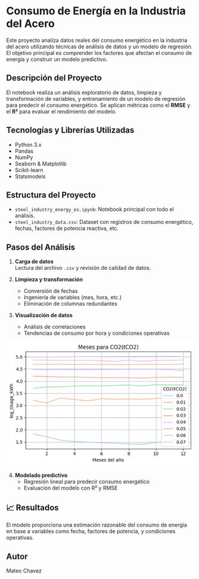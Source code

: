 # Consumo de Energía en la Industria del Acero

Este proyecto analiza datos reales del consumo energético en la industria del acero utilizando técnicas de análisis de datos y un modelo de regresión. El objetivo principal es comprender los factores que afectan el consumo de energía y construir un modelo predictivo.

## Descripción del Proyecto

El notebook realiza un análisis exploratorio de datos, limpieza y transformación de variables, y entrenamiento de un modelo de regresión para predecir el consumo energético. Se aplican métricas como el **RMSE** y el **R²** para evaluar el rendimiento del modelo.

## Tecnologías y Librerías Utilizadas

- Python 3.x
- Pandas
- NumPy
- Seaborn & Matplotlib
- Scikit-learn
- Statsmodels

## Estructura del Proyecto

- `steel_industry_energy_es.ipynb`: Notebook principal con todo el análisis.
- `steel_industry_data.csv`: Dataset con registros de consumo energético, fechas, factores de potencia reactiva, etc.

## Pasos del Análisis

1. **Carga de datos**  
   Lectura del archivo `.csv` y revisión de calidad de datos.

2. **Limpieza y transformación**  
   - Conversión de fechas
   - Ingeniería de variables (mes, hora, etc.)
   - Eliminación de columnas redundantes

3. **Visualización de datos**  
   - Análisis de correlaciones
   - Tendencias de consumo por hora y condiciones operativas

![Consumo de energía](figure_steel_example_es.png)

4. **Modelado predictivo**  
   - Regresión lineal para predecir consumo energético
   - Evaluación del modelo con R² y RMSE

## 📈 Resultados

El modelo proporciona una estimación razonable del consumo de energía en base a variables como fecha, factores de potencia, y condiciones operativas.

## Autor

Mateo Chavez

